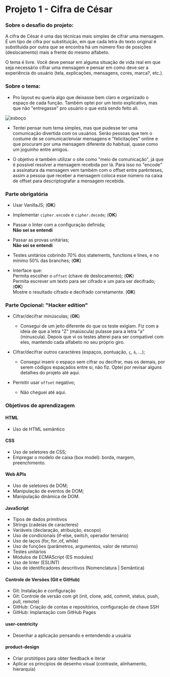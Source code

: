 # Projeto 1 - Cifra de César 

### Sobre o desafio do projeto:
A cifra de César é uma das técnicas mais simples de cifrar uma mensagem. É um
tipo de cifra por substituição, em que cada letra do texto original é
substituida por outra que se encontra há um número fixo de posições
(deslocamento) mais a frente do mesmo alfabeto.

O tema é livre. Você deve pensar em alguma situação de vida real em que seja
necessário cifrar uma mensagem e pensar em como deve ser a experiência do
usuário (tela, explicações, mensagens, cores, marca?, etc.).


### Sobre o tema:
* Pro layout eu queria algo que deixasse bem claro e organizado o espaço de cada função. 
Também optei por um texto explicativo, mas que não "entregasse" pro usuário o que está sendo feito ali.

![esboço](https://github.com/marinamassaneiro/SAP008-cipher/blob/main/Esbo%C3%A7o%20papel.jpg?raw=true)

* Tentei pensar num tema simples, mas que pudesse ter uma comunicação divertida com os usuários. 
 Serão pessoas que tem o costume de se comunicar/enviar mensagens e "felicitações" online 
 e que procuram por uma mensagem diferente do habitual, quase como um joguinho entre amigos.

* O objetivo é também utilizar o site como "meio de comunicação",
 já que é possível resolver a mensagem recebida por lá. 
 Para isso no "encode" a assinatura da mensagem vem também com o offset entre parênteses, 
 assim a pessoa que receber a mensagem coloca esse número na caixa de offset para descriptografar a mensagem recebida.

### Parte obrigatória
* Usar VanillaJS; (__OK__)

* Implementar `cipher.encode` e `cipher.decode`; (__OK__)

* Passar o linter com a configuração definida; <br>
__Não sei se entendi__

* Passar as provas unitárias; <br>
__Não sei se entendi__

* Testes unitários cobrindo 70% dos statements, functions e lines, e
no mínimo 50% das branches; (__OK__)

* Interface que: <br> 
Permita escolher o `offset` (chave de deslocamento); (__OK__) <br>
Permita escrever um texto para ser cifrado e um para ser decifrado; (__OK__) <br>
Mostre o resultado cifrado e decifrado corretamente. (__OK__) <br>

### Parte Opcional: "Hacker edition"

* Cifrar/decifrar minúsculas; (__OK__)<br>
    * Consegui de um jeito diferente do que os teste exigiam.
Fiz com a ideia de que a letra "Z" (maiúscula) pulasse para a letra "a"(minuscula). 
Depois que vi os testes alterei para ser compatível com eles, mantendo cada alfabeto no seu próprio giro.

* Cifrar/decifrar _outros_ caractéres (espaços, pontuação, `ç`, `á`, ...); <br>
    * Consegui inserir o espaço sem cifrar ou decifrar, mas os demais, 
por serem códigos espaçados entre si, não fiz. Optei por revisar alguns detalhes do projeto até aqui.

* Permitir usar `offset` negativo; <br>
    * Não cheguei até aqui.


### Objetivos de aprendizagem

#### HTML
* Uso de HTML semântico<br>

#### CSS
* Uso de seletores de CSS;
* Empregar o modelo de caixa (box model): borda, margem, preenchimento.

#### Web APIs
* Uso de seletores de DOM;
* Manipulação de eventos de DOM;
* Manipulação dinâmica de DOM.

#### JavaScript
* Tipos de dados primitivos
* Strings (cadeias de caracteres)
* Variáveis (declaração, atribuição, escopo)
* Uso de condicionais (if-else, switch, operador ternário)
* Uso de laços (for, for..of, while)
* Uso de funções (parâmetros, argumentos, valor de retorno)
* Testes unitários
* Módulos de ECMAScript (ES modules)
* Uso de linter (ESLINT)
* Uso de identificadores descritivos (Nomenclatura | Semântica)

#### Controle de Versões (Git e GitHub)
* Git: Instalação e configuração
* Git: Controle de versão com git (init, clone, add, commit, status, push, pull, remote)
* GitHub: Criação de contas e repositórios, configuração de chave SSH
* GitHub: Implantação com GitHub Pages

#### user-centricity
* Desenhar a aplicação pensando e entendendo a usuária

#### product-design
* Criar protótipos para obter feedback e iterar
* Aplicar os princípios de desenho visual (contraste, alinhamento, hierarquia)

